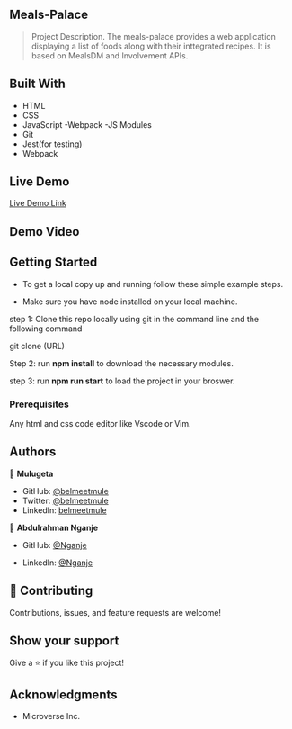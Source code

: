 ## Meals-Palace

> Project Description.
The meals-palace provides a web application displaying a list of foods along with their inttegrated recipes. It is based on MealsDM and Involvement APIs.

## Built With

- HTML
- CSS
- JavaScript -Webpack -JS Modules
- Git
- Jest(for testing)
- Webpack

## Live Demo 

[Live Demo Link](https://youtu.be/3n6VZYeCeAs)



## Demo Video

## Getting Started

- To get a local copy up and running follow these simple example steps.

- Make sure you have node installed on your local machine.

step 1: Clone this repo locally using git in the command line and the following command

git clone (URL)

Step 2: run **npm install** to download the necessary modules.

step 3: run **npm run start** to load the project in your broswer.

### Prerequisites

Any html and css code editor like Vscode or Vim.

 
## Authors
👤 **Mulugeta**

- GitHub: [@belmeetmule](https://github.com/belmeetmule)
- Twitter: [@belmeetmule](https://twitter.com/belmeetmule)
- LinkedIn: [belmeetmule](https://linkedin.com/in/belmeetmule)

👤 **Abdulrahman Nganje**

- GitHub: [@Nganje](https://github.com/asnganje)

- LinkedIn: [@Nganje](https://www.linkedin.com/in/abdulrahman-nganje-a6436935/)


## 🤝 Contributing

Contributions, issues, and feature requests are welcome!

## Show your support

Give a ⭐️ if you like this project!

## Acknowledgments

- Microverse Inc.
